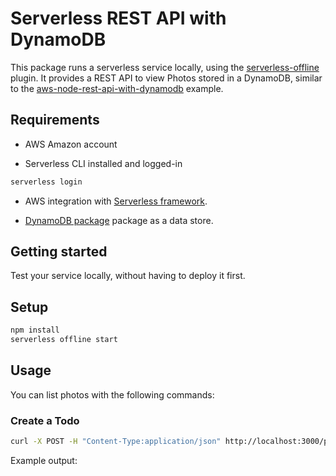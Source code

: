 # Serverless REST API with DynamoDB

This package runs a serverless service locally, using the
[serverless-offline](https://github.com/dherault/serverless-offline) plugin. It
provides a REST API to view Photos stored in a DynamoDB, similar to the
[aws-node-rest-api-with-dynamodb](https://github.com/serverless/examples/tree/master/aws-node-rest-api-with-dynamodb)
example.

## Requirements

- AWS Amazon account

- Serverless CLI installed and logged-in

```bash
serverless login
```

- AWS integration with [Serverless framework](https://www.serverless.com/console/docs/integrations/aws/).

- [DynamoDB package](../dynamodb/README.md) package as a data store.

## Getting started

Test your service locally, without having to deploy it first.

## Setup

```bash
npm install
serverless offline start
```

## Usage

You can list photos with the following commands:

### Create a Todo

```bash
curl -X POST -H "Content-Type:application/json" http://localhost:3000/photos'
```

Example output:
